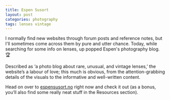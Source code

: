 ```yaml
---
title: Espen Susort
layout: post
categories: photography
tags: lenses vintage
---
```


I normally find new websites through forum posts and reference notes, but I'll sometimes come across them by pure and utter chance. Today, while searching for some info on lenses, up popped Espen's photography blog. 🏆

Described as ‘a photo blog about rare, unusual, and vintage lenses,’ the website’s a labour of love; this much is obvious, from the attention-grabbing details of the visuals to the informative and well-written content.

Head on over to [espensusort.no](https://espensusort.no/) right now and check it out (as a bonus, you’ll also find some really neat stuff in the Resources section).  
